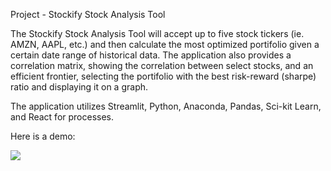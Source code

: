 Project - Stockify Stock Analysis Tool

The Stockify Stock Analysis Tool will accept up to five stock tickers (ie. AMZN, AAPL, etc.) and then calculate the most optimized portifolio given a certain date range of historical data. The application also provides a correlation matrix, showing the correlation between select stocks, and an efficient frontier, selecting the portifolio with the best risk-reward (sharpe) ratio and displaying it on a graph.

The application utilizes Streamlit, Python, Anaconda, Pandas, Sci-kit Learn, and React for processes.

Here is a demo: 

![](https://github.com/AsgharKazmi2005/Stockify/blob/main/Stockify.gif)
